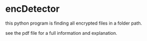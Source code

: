 # encDetector
this python program is finding all encrypted files in a folder path.


see the pdf file for a full information and explanation.
